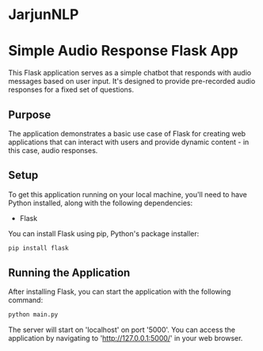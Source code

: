# JarjunNLP

# Simple Audio Response Flask App

This Flask application serves as a simple chatbot that responds with audio messages based on user input. It's designed to provide pre-recorded audio responses for a fixed set of questions.

## Purpose

The application demonstrates a basic use case of Flask for creating web applications that can interact with users and provide dynamic content - in this case, audio responses.

## Setup

To get this application running on your local machine, you'll need to have Python installed, along with the following dependencies:

- Flask

You can install Flask using pip, Python's package installer:

```bash
pip install flask
```
## Running the Application
After installing Flask, you can start the application with the following command:

```bash
python main.py
```

The server will start on 'localhost' on port '5000'. You can access the application by navigating to 'http://127.0.0.1:5000/' in your web browser.
